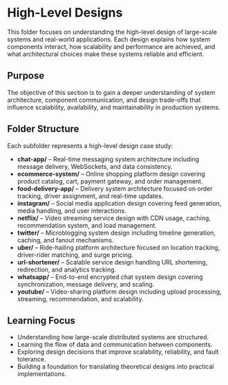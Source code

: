 # High-Level Designs

This folder focuses on understanding the high-level design of large-scale systems and real-world applications. Each design explains how system components interact, how scalability and performance are achieved, and what architectural choices make these systems reliable and efficient.

## Purpose

The objective of this section is to gain a deeper understanding of system architecture, component communication, and design trade-offs that influence scalability, availability, and maintainability in production systems.

## Folder Structure

Each subfolder represents a high-level design case study:

* **chat-app/** – Real-time messaging system architecture including message delivery, WebSockets, and data consistency.
* **ecommerce-system/** – Online shopping platform design covering product catalog, cart, payment gateway, and order management.
* **food-delivery-app/** – Delivery system architecture focused on order tracking, driver assignment, and real-time updates.
* **instagram/** – Social media application design covering feed generation, media handling, and user interactions.
* **netflix/** – Video streaming service design with CDN usage, caching, recommendation system, and load management.
* **twitter/** – Microblogging system design including timeline generation, caching, and fanout mechanisms.
* **uber/** – Ride-hailing platform architecture focused on location tracking, driver-rider matching, and surge pricing.
* **url-shortener/** – Scalable service design handling URL shortening, redirection, and analytics tracking.
* **whatsapp/** – End-to-end encrypted chat system design covering synchronization, message delivery, and scaling.
* **youtube/** – Video-sharing platform design including upload processing, streaming, recommendation, and scalability.

## Learning Focus

* Understanding how large-scale distributed systems are structured.
* Learning the flow of data and communication between components.
* Exploring design decisions that improve scalability, reliability, and fault tolerance.
* Building a foundation for translating theoretical designs into practical implementations.
